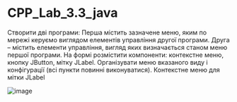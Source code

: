 # CPP_Lab_3.3_java

Створити дві програми: Перша містить зазначене меню, яким по мережі керуємо 
виглядом елементів управління другої програми. Друга – містить елементи управління, 
вигляд яких визначається станом меню першої програми.
На формі розмістити компоненти: контекстне меню, кнопку JButton, мітку JLabel. 
Організувати меню вказаного виду і конфігурації (всі пункти повинні виконуватися). 
Контекстне меню для мітки JLabel

![image](https://user-images.githubusercontent.com/72561675/206803076-c4ec8287-8ef4-417e-ab8e-d6fbbf2fdbf4.png)
